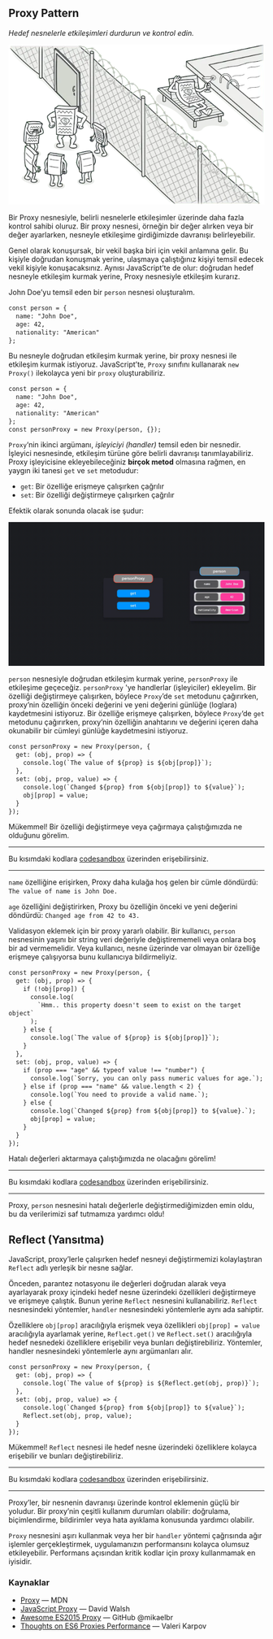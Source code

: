 ## Proxy Pattern

*Hedef nesnelerle etkileşimleri durdurun ve kontrol edin.*

![Proxy Pattern](./assets/proxy-pattern.jpg)

Bir Proxy nesnesiyle, belirli nesnelerle etkileşimler üzerinde daha fazla kontrol sahibi oluruz. Bir proxy nesnesi, örneğin bir değer alırken veya bir değer ayarlarken, nesneyle etkileşime girdiğimizde davranışı belirleyebilir.

Genel olarak konuşursak, bir vekil başka biri için vekil anlamına gelir. Bu kişiyle doğrudan konuşmak yerine, ulaşmaya çalıştığınız kişiyi temsil edecek vekil kişiyle konuşacaksınız. Aynısı JavaScript’te de olur: doğrudan hedef nesneyle etkileşim kurmak yerine, Proxy nesnesiyle etkileşim kurarız.

John Doe’yu temsil eden bir `person` nesnesi oluşturalım.

```
const person = {
  name: "John Doe",
  age: 42,
  nationality: "American"
};
```

Bu nesneyle doğrudan etkileşim kurmak yerine, bir proxy nesnesi ile etkileşim kurmak istiyoruz. JavaScript’te, `Proxy` sınıfını kullanarak `new Proxy()` ilekolayca yeni bir `proxy` oluşturabiliriz.

```
const person = {
  name: "John Doe",
  age: 42,
  nationality: "American"
};
const personProxy = new Proxy(person, {});
```

`Proxy`‘nin ikinci argümanı, *işleyiciyi (handler)* temsil eden bir nesnedir. İşleyici nesnesinde, etkileşim türüne göre belirli davranışı tanımlayabiliriz. Proxy işleyicisine ekleyebileceğiniz **birçok metod** olmasına rağmen, en yaygın iki tanesi `get` ve `set` metodudur:

* `get`: Bir özelliğe erişmeye çalışırken çağrılır
* `set`: Bir özelliği değiştirmeye çalışırken çağrılır

Efektik olarak sonunda olacak ise şudur:

![Proxy Pattern gif](./assets/proxy-gif-1.gif)

`person` nesnesiyle doğrudan etkileşim kurmak yerine, `personProxy` ile etkileşime geçeceğiz. `personProxy` 'ye handlerlar (işleyiciler) ekleyelim. Bir özelliği değiştirmeye çalışırken, böylece `Proxy`’de `set` metodunu çağırırken, proxy’nin özelliğin önceki değerini ve yeni değerini günlüğe (loglara) kaydetmesini istiyoruz. Bir özelliğe erişmeye çalışırken, böylece `Proxy`‘de `get` metodunu çağırırken, proxy’nin özelliğin anahtarını ve değerini içeren daha okunabilir bir cümleyi günlüğe kaydetmesini istiyoruz.

```
const personProxy = new Proxy(person, {
  get: (obj, prop) => {
    console.log(`The value of ${prop} is ${obj[prop]}`);
  },
  set: (obj, prop, value) => {
    console.log(`Changed ${prop} from ${obj[prop]} to ${value}`);
    obj[prop] = value;
  }
});
```

Mükemmel! Bir özelliği değiştirmeye veya çağırmaya çalıştığımızda ne olduğunu görelim.

---

Bu kısımdaki kodlara [codesandbox](https://codesandbox.io/embed/cocky-bird-rkgyo) üzerinden erişebilirsiniz.

---

`name` özelliğine erişirken, Proxy daha kulağa hoş gelen bir cümle döndürdü: `The value of name is John Doe.`

`age` özelliğini değiştirirken, Proxy bu özelliğin önceki ve yeni değerini döndürdü: `Changed age from 42 to 43.`

Validasyon eklemek için bir proxy yararlı olabilir. Bir kullanıcı, `person` nesnesinin yaşını bir string veri değeriyle değiştirememeli veya onlara boş bir ad vermemelidir. Veya kullanıcı, nesne üzerinde var olmayan bir özelliğe erişmeye çalışıyorsa bunu kullanıcıya bildirmeliyiz.

```
const personProxy = new Proxy(person, {
  get: (obj, prop) => {
    if (!obj[prop]) {
      console.log(
        `Hmm.. this property doesn't seem to exist on the target object`
      );
    } else {
      console.log(`The value of ${prop} is ${obj[prop]}`);
    }
  },
  set: (obj, prop, value) => {
    if (prop === "age" && typeof value !== "number") {
      console.log(`Sorry, you can only pass numeric values for age.`);
    } else if (prop === "name" && value.length < 2) {
      console.log(`You need to provide a valid name.`);
    } else {
      console.log(`Changed ${prop} from ${obj[prop]} to ${value}.`);
      obj[prop] = value;
    }
  }
});
```

Hatalı değerleri aktarmaya çalıştığımızda ne olacağını görelim!

---

Bu kısımdaki kodlara [codesandbox](https://codesandbox.io/embed/focused-rubin-dgk2v) üzerinden erişebilirsiniz.

---

Proxy, `person` nesnesini hatalı değerlerle değiştirmediğimizden emin oldu, bu da verilerimizi saf tutmamıza yardımcı oldu!

## Reflect (Yansıtma)
JavaScript, proxy’lerle çalışırken hedef nesneyi değiştirmemizi kolaylaştıran `Reflect` adlı yerleşik bir nesne sağlar.

Önceden, parantez notasyonu ile değerleri doğrudan alarak veya ayarlayarak proxy içindeki hedef nesne üzerindeki özellikleri değiştirmeye ve erişmeye çalıştık. Bunun yerine `Reflect` nesnesini kullanabiliriz. `Reflect` nesnesindeki yöntemler, `handler` nesnesindeki yöntemlerle aynı ada sahiptir.

Özelliklere `obj[prop]` aracılığıyla erişmek veya özellikleri `obj[prop] = value` aracılığıyla ayarlamak yerine, `Reflect.get()` ve `Reflect.set()` aracılığıyla hedef nesnedeki özelliklere erişebilir veya bunları değiştirebiliriz. Yöntemler, handler nesnesindeki yöntemlerle aynı argümanları alır.

```
const personProxy = new Proxy(person, {
  get: (obj, prop) => {
    console.log(`The value of ${prop} is ${Reflect.get(obj, prop)}`);
  },
  set: (obj, prop, value) => {
    console.log(`Changed ${prop} from ${obj[prop]} to ${value}`);
    Reflect.set(obj, prop, value);
  }
});
```

Mükemmel! `Reflect` nesnesi ile hedef nesne üzerindeki özelliklere kolayca erişebilir ve bunları değiştirebiliriz.

---

Bu kısımdaki kodlara [codesandbox](https://codesandbox.io/embed/gallant-violet-o1hjx) üzerinden erişebilirsiniz.

---

Proxy’ler, bir nesnenin davranışı üzerinde kontrol eklemenin güçlü bir yoludur. Bir proxy’nin çeşitli kullanım durumları olabilir: doğrulama, biçimlendirme, bildirimler veya hata ayıklama konusunda yardımcı olabilir.

`Proxy` nesnesini aşırı kullanmak veya her bir `handler` yöntemi çağrısında ağır işlemler gerçekleştirmek, uygulamanızın performansını kolayca olumsuz etkileyebilir. Performans açısından kritik kodlar için proxy kullanmamak en iyisidir.

### Kaynaklar

* [Proxy](https://developer.mozilla.org/en-US/docs/Web/JavaScript/Reference/Global_Objects/Proxy) — MDN
* [JavaScript Proxy](https://davidwalsh.name/javascript-proxy) — David Walsh
* [Awesome ES2015 Proxy](https://github.com/mikaelbr/awesome-es2015-proxy) — GitHub @mikaelbr
* [Thoughts on ES6 Proxies Performance](http://thecodebarbarian.com/thoughts-on-es6-proxies-performance) — Valeri Karpov